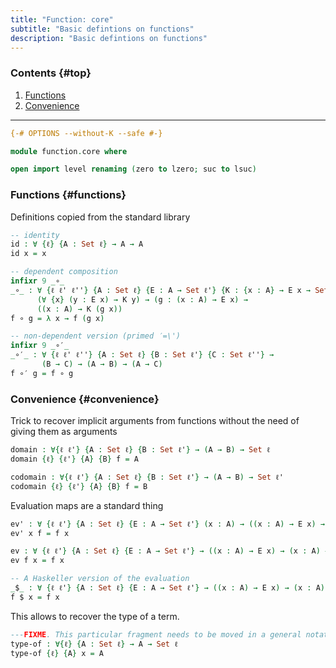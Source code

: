```yaml
---
title: "Function: core"
subtitle: "Basic defintions on functions"
description: "Basic defintions on functions"
---
```


### Contents {#top}

1. [Functions](#functions)
1. [Convenience](#convenience)

--------------------------------------------------

```agda
{-# OPTIONS --without-K --safe #-}

module function.core where

open import level renaming (zero to lzero; suc to lsuc) 
```

### Functions {#functions}

Definitions copied from the standard library

```agda
-- identity
id : ∀ {ℓ} {A : Set ℓ} → A → A
id x = x

-- dependent composition
infixr 9 _∘_
_∘_ : ∀ {ℓ ℓ' ℓ''} {A : Set ℓ} {E : A → Set ℓ'} {K : {x : A} → E x → Set ℓ''} →
      (∀ {x} (y : E x) → K y) → (g : (x : A) → E x) →
      ((x : A) → K (g x))
f ∘ g = λ x → f (g x)

-- non-dependent version (primed ′=\')
infixr 9 _∘′_
_∘′_ : ∀ {ℓ ℓ' ℓ''} {A : Set ℓ} {B : Set ℓ'} {C : Set ℓ''} →
       (B → C) → (A → B) → (A → C)
f ∘′ g = f ∘ g
```

### Convenience {#convenience}

Trick to recover implicit arguments from functions without the need of giving them as arguments
```agda
domain : ∀{ℓ ℓ'} {A : Set ℓ} {B : Set ℓ'} → (A → B) → Set ℓ
domain {ℓ} {ℓ'} {A} {B} f = A

codomain : ∀{ℓ ℓ'} {A : Set ℓ} {B : Set ℓ'} → (A → B) → Set ℓ'
codomain {ℓ} {ℓ'} {A} {B} f = B
```
Evaluation maps are a standard thing
```agda
ev' : ∀ {ℓ ℓ'} {A : Set ℓ} {E : A → Set ℓ'} (x : A) → ((x : A) → E x) → E x
ev' x f = f x

ev : ∀ {ℓ ℓ'} {A : Set ℓ} {E : A → Set ℓ'} → ((x : A) → E x) → (x : A) → E x
ev f x = f x

-- A Haskeller version of the evaluation
_$_ : ∀ {ℓ ℓ'} {A : Set ℓ} {E : A → Set ℓ'} → ((x : A) → E x) → (x : A) → E x
f $ x = f x
```
This allows to recover the type of a term. 
```agda
---FIXME. This particular fragment needs to be moved in a general notation section
type-of : ∀{ℓ} {A : Set ℓ} → A → Set ℓ
type-of {ℓ} {A} x = A
```
